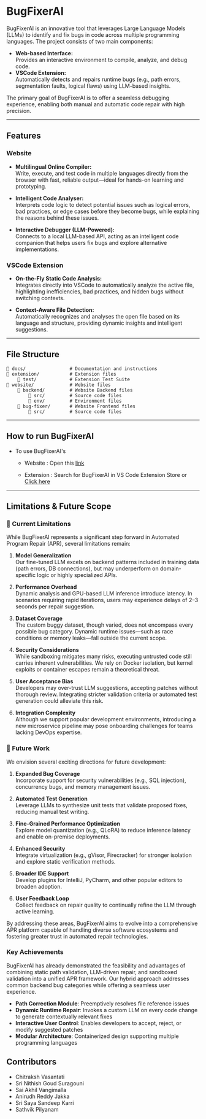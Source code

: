 # BugFixerAI

BugFixerAI is an innovative tool that leverages Large Language Models (LLMs) to identify and fix bugs in code across multiple programming languages. The project consists of two main components:

- **Web-based Interface:**  
  Provides an interactive environment to compile, analyze, and debug code.  
- **VSCode Extension:**  
  Automatically detects and repairs runtime bugs (e.g., path errors, segmentation faults, logical flaws) using LLM-based insights.

The primary goal of BugFixerAI is to offer a seamless debugging experience, enabling both manual and automatic code repair with high precision.

---

## Features 

### Website

- **Multilingual Online Compiler:**  
  Write, execute, and test code in multiple languages directly from the browser with fast, reliable output—ideal for hands-on learning and prototyping.

- **Intelligent Code Analyser:**  
  Interprets code logic to detect potential issues such as logical errors, bad practices, or edge cases before they become bugs, while explaining the reasons behind these issues.

- **Interactive Debugger (LLM-Powered):**  
  Connects to a local LLM-based API, acting as an intelligent code companion that helps users fix bugs and explore alternative implementations.


### VSCode Extension

- **On-the-Fly Static Code Analysis:**  
  Integrates directly into VSCode to automatically analyze the active file, highlighting inefficiencies, bad practices, and hidden bugs without switching contexts.

- **Context-Aware File Detection:**  
  Automatically recognizes and analyses the open file based on its language and structure, providing dynamic insights and intelligent suggestions.

---

## File Structure

```
📂 docs/                # Documentation and instructions
📂 extension/           # Extension files
    📂 test/            # Extension Test Suite
📂 website/             # Website files
    📂 backend/         # Website Backend files
        📂 src/         # Source code files
        📂 env/         # Environment files
    📂 bug-fixer/       # Website Frontend files
        📂 src/         # Source code files
```

---

## How to run BugFixerAI

- To use BugFixerAI's 

  - Website : Open this [link](https://bugfixerai-t96w.onrender.com)
    
  - Extension : Search for BugFixerAI in VS Code Extension Store or [Click here](https://marketplace.visualstudio.com/items/?itemName=BugFixer.BugFixerAI)

---
## Limitations & Future Scope

### 🚧 Current Limitations

While BugFixerAI represents a significant step forward in Automated Program Repair (APR), several limitations remain:

1. **Model Generalization**  
   Our fine-tuned LLM excels on backend patterns included in training data (path errors, DB connections), but may underperform on domain-specific logic or highly specialized APIs.

2. **Performance Overhead**  
   Dynamic analysis and GPU-based LLM inference introduce latency. In scenarios requiring rapid iterations, users may experience delays of 2–3 seconds per repair suggestion.

3. **Dataset Coverage**  
   The custom buggy dataset, though varied, does not encompass every possible bug category. Dynamic runtime issues—such as race conditions or memory leaks—fall outside the current scope.

4. **Security Considerations**  
   While sandboxing mitigates many risks, executing untrusted code still carries inherent vulnerabilities. We rely on Docker isolation, but kernel exploits or container escapes remain a theoretical threat.

5. **User Acceptance Bias**  
   Developers may over-trust LLM suggestions, accepting patches without thorough review. Integrating stricter validation criteria or automated test generation could alleviate this risk.

6. **Integration Complexity**  
   Although we support popular development environments, introducing a new microservice pipeline may pose onboarding challenges for teams lacking DevOps expertise.

### 🔮 Future Work

We envision several exciting directions for future development:

1. **Expanded Bug Coverage**  
   Incorporate support for security vulnerabilities (e.g., SQL injection), concurrency bugs, and memory management issues.

2. **Automated Test Generation**  
   Leverage LLMs to synthesize unit tests that validate proposed fixes, reducing manual test writing.

3. **Fine-Grained Performance Optimization**  
   Explore model quantization (e.g., QLoRA) to reduce inference latency and enable on-premise deployments.

4. **Enhanced Security**  
   Integrate virtualization (e.g., gVisor, Firecracker) for stronger isolation and explore static verification methods.

5. **Broader IDE Support**  
   Develop plugins for IntelliJ, PyCharm, and other popular editors to broaden adoption.

6. **User Feedback Loop**  
   Collect feedback on repair quality to continually refine the LLM through active learning.

By addressing these areas, BugFixerAI aims to evolve into a comprehensive APR platform capable of handling diverse software ecosystems and fostering greater trust in automated repair technologies.

### Key Achievements

BugFixerAI has already demonstrated the feasibility and advantages of combining static path validation, LLM-driven repair, and sandboxed validation into a unified APR framework. Our hybrid approach addresses common backend bug categories while offering a seamless user experience.

- **Path Correction Module**: Preemptively resolves file reference issues
- **Dynamic Runtime Repair**: Invokes a custom LLM on every code change to generate contextually relevant fixes
- **Interactive User Control**: Enables developers to accept, reject, or modify suggested patches
- **Modular Architecture**: Containerized design supporting multiple programming languages


## Contributors

- Chitraksh Vasantati
- Sri Nithish Goud Suragouni
- Sai Akhil Vangimalla
- Anirudh Reddy Jakka
- Sri Saya Sandeep Karri
- Sathvik Pilyanam 
